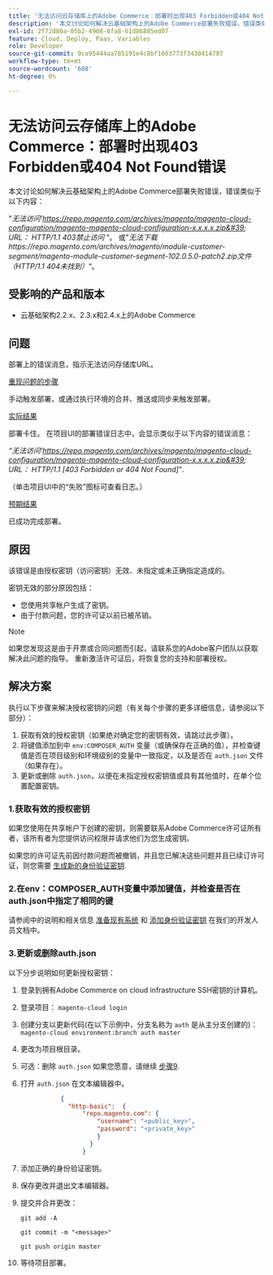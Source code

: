 ```yaml
---
title: '无法访问云存储库上的Adobe Commerce：部署时出现403 Forbidden或404 Not Found错误'
description: '本文讨论如何解决云基础架构上的Adobe Commerce部署失败错误，错误类似于以下内容：'
exl-id: 2f72d80a-05b2-4908-8fa8-61d06885ed07
feature: Cloud, Deploy, Paas, Variables
role: Developer
source-git-commit: 9ca95444aa785191e4c8bf1603773f3430414797
workflow-type: tm+mt
source-wordcount: '608'
ht-degree: 0%

---
```


# 无法访问云存储库上的Adobe Commerce：部署时出现403 Forbidden或404 Not Found错误

本文讨论如何解决云基础架构上的Adobe Commerce部署失败错误，错误类似于以下内容：

&quot;*无法访问&#39;https://repo.magento.com/archives/magento/magento-cloud-configuration/magento-magento-cloud-configuration-x.x.x.x.zip&#39; URL： HTTP/1.1 403禁止访问* “。 或&quot;*无法下载https://repo.magento.com/archives/magento/module-customer-segment/magento-module-customer-segment-102.0.5.0-patch2.zip文件（HTTP/1.1 404未找到）*“。

## 受影响的产品和版本

* 云基础架构2.2.x、2.3.x和2.4.x上的Adobe Commerce

## 问题

部署上的错误消息，指示无法访问存储库URL。

<u>重现问题的步骤</u>

手动触发部署，或通过执行环境的合并、推送或同步来触发部署。

<u>实际结果</u>

部署卡住。 在项目UI的部署错误日志中，会显示类似于以下内容的错误消息：

*“无法访问‘https://repo.magento.com/archives/magento/magento-cloud-configuration/magento-magento-cloud-configuration-x.x.x.x.zip&#39; URL： HTTP/1.1 \[403 Forbidden or 404 Not Found\]”*.

（单击项目UI中的“失败”图标可查看日志。）

<u>预期结果</u>

已成功完成部署。

## 原因

该错误是由授权密钥（访问密钥）无效、未指定或未正确指定造成的。

密钥无效的部分原因包括：

* 您使用共享帐户生成了密钥。
* 由于付款问题，您的许可证以前已被吊销。

>[!NOTE]
>
>如果您发现这是由于开票或合同问题而引起，请联系您的Adobe客户团队以获取解决此问题的指导。 重新激活许可证后，将恢复您的支持和部署授权。

## 解决方案

执行以下步骤来解决授权密钥的问题（有关每个步骤的更多详细信息，请参阅以下部分）：

1. 获取有效的授权密钥（如果绝对确定您的密钥有效，请跳过此步骤）。
1. 将键值添加到中 `env:COMPOSER_AUTH` 变量（或确保存在正确的值），并检查键值是否在项目级别和环境级别的变量中一致指定，以及是否在 `auth.json` 文件（如果存在）。
1. 更新或删除 `auth.json`，以便在未指定授权密钥值或具有其他值时，在单个位置配置密钥。

### 1.获取有效的授权密钥

如果您使用在共享帐户下创建的密钥，则需要联系Adobe Commerce许可证所有者，该所有者为您提供访问权限并请求他们为您生成密钥。

如果您的许可证先前因付款问题而被撤销，并且您已解决这些问题并且已续订许可证，则您需要 [生成新的身份验证密钥](https://experienceleague.adobe.com/docs/commerce-operations/installation-guide/prerequisites/authentication-keys.html).

### 2.在env：COMPOSER\_AUTH变量中添加键值，并检查是否在auth.json中指定了相同的键

请参阅中的说明和相关信息 [准备现有系统](https://devdocs.magento.com/cloud/setup/first-time-setup-import-prepare.html#auth-json) 和 [添加身份验证密钥](https://devdocs.magento.com/cloud/setup/first-time-setup-import-prepare.html#add-authentication-keys) 在我们的开发人员文档中。

### 3.更新或删除auth.json

以下分步说明如何更新授权密钥：

1. 登录到拥有Adobe Commerce on cloud infrastructure SSH密钥的计算机。
1. 登录项目： `magento-cloud login`
1. 创建分支以更新代码(在以下示例中，分支名称为 `auth` 是从主分支创建的)：     `magento-cloud environment:branch auth master`
1. 更改为项目根目录。
1. 可选：删除 `auth.json` 如果您愿意，请继续 [步骤9](#step9).
1. 打开 `auth.json` 在文本编辑器中。

   ```json
              {
                "http-basic":  {
                    "repo.magento.com": {
                        "username": "<public_key>",
                        "password": "<private_key>"
                        }
                      }
                    }
   ```

1. 添加正确的身份验证密钥。
1. 保存更改并退出文本编辑器。
1. 提交并合并更改：

   `git add -A`

   `git commit -m "<message>"`

   `git push origin master`
1. 等待项目部署。
